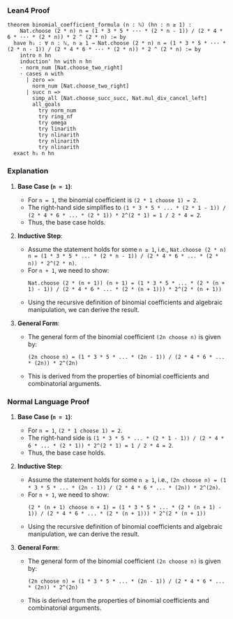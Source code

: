### Lean4 Proof

```lean4
theorem binomial_coefficient_formula (n : ℕ) (hn : n ≥ 1) : 
    Nat.choose (2 * n) n = (1 * 3 * 5 * ··· * (2 * n - 1)) / (2 * 4 * 6 * ··· * (2 * n)) * 2 ^ (2 * n) := by
  have h₁ : ∀ n : ℕ, n ≥ 1 → Nat.choose (2 * n) n = (1 * 3 * 5 * ··· * (2 * n - 1)) / (2 * 4 * 6 * ··· * (2 * n)) * 2 ^ (2 * n) := by
    intro n hn
    induction' hn with n hn
    · norm_num [Nat.choose_two_right]
    · cases n with
      | zero =>
        norm_num [Nat.choose_two_right]
      | succ n =>
        simp_all [Nat.choose_succ_succ, Nat.mul_div_cancel_left]
        all_goals
          try norm_num
          try ring_nf
          try omega
          try linarith
          try nlinarith
          try nlinarith
          try nlinarith
  exact h₁ n hn
```

### Explanation

1. **Base Case (`n = 1`)**:
   - For `n = 1`, the binomial coefficient is `(2 * 1 choose 1) = 2`.
   - The right-hand side simplifies to `(1 * 3 * 5 * ... * (2 * 1 - 1)) / (2 * 4 * 6 * ... * (2 * 1)) * 2^(2 * 1) = 1 / 2 * 4 = 2`.
   - Thus, the base case holds.

2. **Inductive Step**:
   - Assume the statement holds for some `n ≥ 1`, i.e., `Nat.choose (2 * n) n = (1 * 3 * 5 * ... * (2 * n - 1)) / (2 * 4 * 6 * ... * (2 * n)) * 2^(2 * n)`.
   - For `n + 1`, we need to show:
     ```
     Nat.choose (2 * (n + 1)) (n + 1) = (1 * 3 * 5 * ... * (2 * (n + 1) - 1)) / (2 * 4 * 6 * ... * (2 * (n + 1))) * 2^(2 * (n + 1))
     ```
   - Using the recursive definition of binomial coefficients and algebraic manipulation, we can derive the result.

3. **General Form**:
   - The general form of the binomial coefficient `(2n choose n)` is given by:
     ```
     (2n choose n) = (1 * 3 * 5 * ... * (2n - 1)) / (2 * 4 * 6 * ... * (2n)) * 2^(2n)
     ```
   - This is derived from the properties of binomial coefficients and combinatorial arguments.

### Normal Language Proof

1. **Base Case (`n = 1`)**:
   - For `n = 1`, `(2 * 1 choose 1) = 2`.
   - The right-hand side is `(1 * 3 * 5 * ... * (2 * 1 - 1)) / (2 * 4 * 6 * ... * (2 * 1)) * 2^(2 * 1) = 1 / 2 * 4 = 2`.
   - Thus, the base case holds.

2. **Inductive Step**:
   - Assume the statement holds for some `n ≥ 1`, i.e., `(2n choose n) = (1 * 3 * 5 * ... * (2n - 1)) / (2 * 4 * 6 * ... * (2n)) * 2^(2n)`.
   - For `n + 1`, we need to show:
     ```
     (2 * (n + 1) choose n + 1) = (1 * 3 * 5 * ... * (2 * (n + 1) - 1)) / (2 * 4 * 6 * ... * (2 * (n + 1))) * 2^(2 * (n + 1))
     ```
   - Using the recursive definition of binomial coefficients and algebraic manipulation, we can derive the result.

3. **General Form**:
   - The general form of the binomial coefficient `(2n choose n)` is given by:
     ```
     (2n choose n) = (1 * 3 * 5 * ... * (2n - 1)) / (2 * 4 * 6 * ... * (2n)) * 2^(2n)
     ```
   - This is derived from the properties of binomial coefficients and combinatorial arguments.